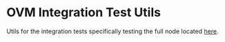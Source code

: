 # OVM Integration Test Utils
Utils for the integration tests specifically testing the full node located [here](https://github.com/ethereum-optimism/optimism-monorepo/tree/master/packages/rollup-full-node).